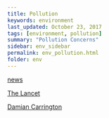 ```yaml
---
title: Pollution
keywords: environment
last_updated: October 23, 2017
tags: [environment, pollution]
summary: "Pollution Concerns"
sidebar: env_sidebar
permalink: env_pollution.html
folder: env
---
```



[news](/news-171023-modern-pollution.html)

[The Lancet](http://www.thelancet.com/commissions/pollution-and-health)

[Damian Carrington](https://www.theguardian.com/environment/2017/oct/19/global-pollution-kills-millions-threatens-survival-human-societies)



